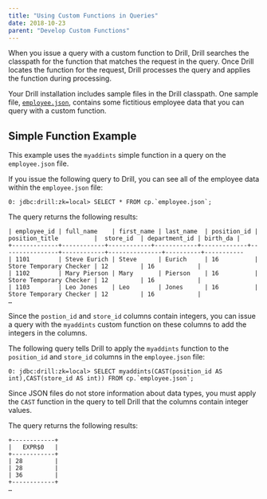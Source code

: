 ```yaml
---
title: "Using Custom Functions in Queries"
date: 2018-10-23
parent: "Develop Custom Functions"
---
```

When you issue a query with a custom function to Drill, Drill searches the
classpath for the function that matches the request in the query. Once Drill
locates the function for the request, Drill processes the query and applies
the function during processing.

Your Drill installation includes sample files in the Drill classpath. One
sample file, [`employee.json`]({{site.baseurl}}/docs/querying-json-files/), contains some fictitious employee data that you
can query with a custom function.

## Simple Function Example

This example uses the `myaddints` simple function in a query on the
`employee.json` file.

If you issue the following query to Drill, you can see all of the employee
data within the `employee.json` file:

    0: jdbc:drill:zk=local> SELECT * FROM cp.`employee.json`;

The query returns the following results:

	| employee_id | full_name    | first_name | last_name  | position_id | position_title          |  store_id  | department_id | birth_da |
	+-------------+------------+------------+------------+-------------+----------------+------------+---------------+----------+-----------
	| 1101        | Steve Eurich | Steve      | Eurich     | 16          | Store Temporary Checker | 12         | 16            |
	| 1102        | Mary Pierson | Mary       | Pierson    | 16          | Store Temporary Checker | 12         | 16            |
	| 1103        | Leo Jones    | Leo        | Jones      | 16          | Store Temporary Checker | 12         | 16            |
	…

Since the `postion_id` and `store_id` columns contain integers, you can issue
a query with the `myaddints` custom function on these columns to add the
integers in the columns.

The following query tells Drill to apply the `myaddints` function to the
`position_id` and `store_id` columns in the `employee.json` file:

    0: jdbc:drill:zk=local> SELECT myaddints(CAST(position_id AS int),CAST(store_id AS int)) FROM cp.`employee.json`;

Since JSON files do not store information about data types, you must apply the
`CAST` function in the query to tell Drill that the columns contain integer
values.

The query returns the following results:

	+------------+
	|   EXPR$0   |
	+------------+
	| 28         |
	| 28         |
	| 36         |
	+------------+
	…
